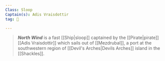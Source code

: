 ```yaml
---
Class: Sloop
Captain(s): Adis Vraisdottir
tag: 🚢

---
```


> ***North Wind*** is a fast [[Ship|sloop]] captained by the [[Pirate|pirate]] [[Adis Vraisdottir]] which sails out of [[Mezdrubal]], a port at the southwestern region of [[Devil's Arches|Devils Arches]] island in the [[Shackles]].







